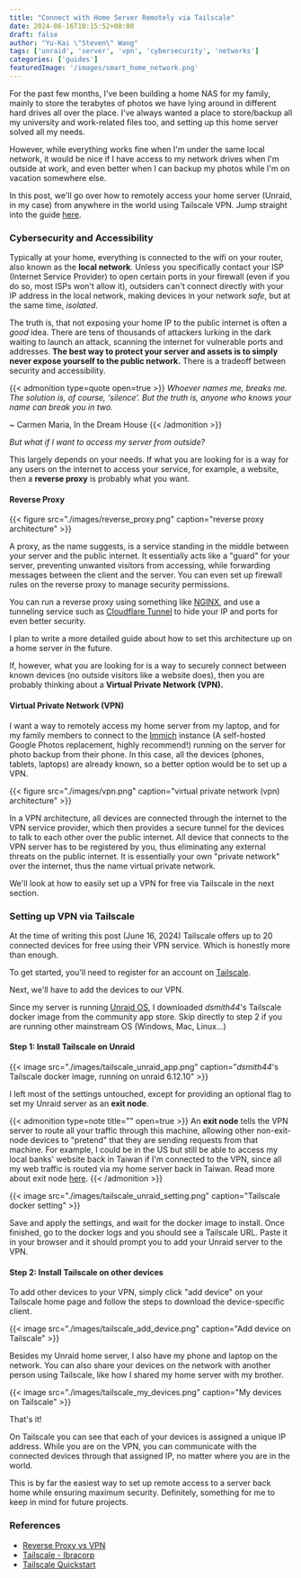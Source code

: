 ```yaml
---
title: "Connect with Home Server Remotely via Tailscale"
date: 2024-06-16T10:15:52+08:00
draft: false
author: "Yu-Kai \"Steven\" Wang"
tags: ['unraid', 'server', 'vpn', 'cybersecurity', 'networks']
categories: ['guides']
featuredImage: '/images/smart_home_network.png'
---
```


For the past few months, I've been building a home NAS for my family, mainly to store the terabytes of photos we have lying around in different hard drives all over the place.
I've always wanted a place to store/backup all my university and work-related files too, and setting up this home server solved all my needs. 

However, while everything works fine when I'm under the same local network, it would be nice if I have access to my network drives when I'm outside at work, 
and even better when I can backup my photos while I'm on vacation somewhere else.

In this post, we'll go over how to remotely access your home server (Unraid, in my case) from anywhere in the world using Tailscale VPN. Jump straight into the guide [here](/posts/connect-with-homeserver-remotely-via-tailscale/#setting-up-vpn-via-tailscale).

### Cybersecurity and Accessibility

Typically at your home, everything is connected to the wifi on your router, also known as the **local network**. Unless you specifically contact your ISP (Internet Service Provider) to open certain ports in your firewall (even if you do so, most ISPs won't allow it), outsiders can't connect directly with your IP address in the local network, making devices in your network *safe*, but at the same time, *isolated*.

The truth is, that not exposing your home IP to the public internet is often a *good* idea. There are tens of thousands of attackers lurking in the dark waiting to launch an attack, scanning the internet for vulnerable ports and addresses. 
**The best way to protect your server and assets is to simply never expose yourself to the public network.** There is a tradeoff between security and accessibility. 

{{< admonition type=quote open=true >}}
*Whoever names me, breaks me. The solution is, of course, ‘silence’. But the truth is, anyone who knows your name can break you in two.*

~ Carmen Maria, In the Dream House
{{< /admonition >}}

*But what if I want to access my server from outside?*

This largely depends on your needs. If what you are looking for is a way for any users on the internet to access your service, for example, a website, then a **reverse proxy** is probably what you want.

#### Reverse Proxy

{{< figure src="./images/reverse_proxy.png" caption="reverse proxy architecture" >}}

A proxy, as the name suggests, is a service standing in the middle between your server and the public internet. It essentially acts like a "guard" for your server, preventing unwanted visitors from accessing, while forwarding messages between the client and the server. You can even set up firewall rules on the reverse proxy to manage security permissions. 

You can run a reverse proxy using something like [NGINX](https://nginx.org/en/), and use a tunneling 
service such as [Cloudflare Tunnel](https://www.cloudflare.com/products/tunnel/) to hide your IP and ports for even better security.

I plan to write a more detailed guide about how to set this architecture up on a home server in the future. 

If, however, what you are looking for is a way to securely connect between known devices (no outside visitors like a website does), then you are probably thinking about a **Virtual Private Network (VPN).**

#### Virtual Private Network (VPN)

I want a way to remotely access my home server from my laptop, and for my family members to connect to the [Immich](https://immich.app/) instance (A self-hosted Google Photos replacement, highly recommend!) running on the server for photo backup from their phone. In this case, all the devices (phones, tablets, laptops) are already known, so a better option would be to set up a VPN. 

{{< figure src="./images/vpn.png" caption="virtual private network (vpn) architecture" >}}

In a VPN architecture, all devices are connected through the internet to the VPN service provider, which then provides a secure tunnel for the devices to talk to each other over the public internet. All device that connects to the VPN server has to be registered by you, thus eliminating any external threats on the public internet. It is essentially your own "private network" over the internet, thus the name virtual private network.

We'll look at how to easily set up a VPN for free via Tailscale in the next section.

### Setting up VPN via Tailscale

At the time of writing this post (June 16, 2024) Tailscale offers up to 20 connected devices for free using their VPN service. Which is honestly more than enough.

To get started, you'll need to register for an account on [Tailscale](https://tailscale.com/).

Next, we'll have to add the devices to our VPN.

Since my server is running [Unraid OS](https://unraid.net/), I downloaded *dsmith44*'s Tailscale docker image from the community app store. Skip directly to step 2 if you are running other mainstream OS (Windows, Mac, Linux...)

#### Step 1: Install Tailscale on Unraid

{{< image src="./images/tailscale_unraid_app.png" caption="*dsmith44*'s Tailscale docker image, running on unraid 6.12.10" >}}

I left most of the settings untouched, except for providing an optional flag to set my Unraid server as an **exit node**.

{{< admonition type=note title="" open=true >}}
An **exit node** tells the VPN server to route all your traffic through this machine, allowing other non-exit-node devices to "pretend" that they are sending requests from that machine. 
For example, I could be in the US but still be able to access my local banks' website back in Taiwan if I'm connected to the VPN, since all my web traffic is routed via my home server back in Taiwan.
Read more about exit node [here](https://tailscale.com/kb/1103/exit-nodes).
{{< /admonition >}}

{{< image src="./images/tailscale_unraid_setting.png" caption="Tailscale docker setting" >}}

Save and apply the settings, and wait for the docker image to install. Once finished, go to the docker logs and you should see a Tailscale URL. Paste it in your browser and it should prompt you 
to add your Unraid server to the VPN.

#### Step 2: Install Tailscale on other devices

To add other devices to your VPN, simply click "add device" on your Tailscale home page and follow the steps to download the device-specific client. 

{{< image src="./images/tailscale_add_device.png" caption="Add device on Tailscale" >}}

Besides my Unraid home server, I also have my phone and laptop on the network. You can also share your devices on the network with another person using Tailscale, like how I shared my home server with my brother.

{{< image src="./images/tailscale_my_devices.png" caption="My devices on Tailscale" >}}

That's it!

On Tailscale you can see that each of your devices is assigned a unique IP address. While you are on the VPN, you can communicate with the connected devices through that assigned IP, no matter where you are in the world.

This is by far the easiest way to set up remote access to a server back home while ensuring maximum security. Definitely, something for me to keep in mind for future projects. 

### References
- [Reverse Proxy vs VPN](https://www.netmaker.io/resources/reverse-proxy-vs-vpn-how-to-access-your-remote-web-server)
- [Tailscale - Ibracorp](https://docs.ibracorp.io/tailscale)
- [Tailscale Quickstart](https://tailscale.com/kb/1017/install)